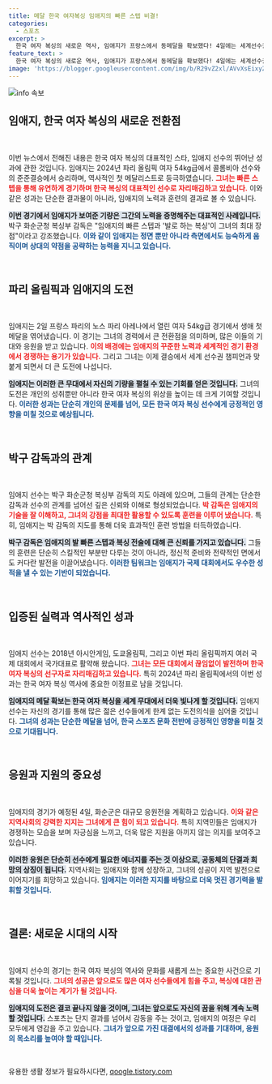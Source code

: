 ```yaml
---
title: 메달 한국 여자복싱 임애지의 빠른 스텝 비결!
categories:
  - 스포츠
excerpt: >
  한국 여자 복싱의 새로운 역사, 임애지가 프랑스에서 동메달을 확보했다! 4일에는 세계선수권 챔피언과 결승 진출을 다툰다. 빠른 스텝과 끈질긴 투지를 가진 임애지의 경기에 주목하자!
feature_text: >
  한국 여자 복싱의 새로운 역사, 임애지가 프랑스에서 동메달을 확보했다! 4일에는 세계선수권 챔피언과 결승 진출을 다툰다. 빠른 스텝과 끈질긴 투지를 가진 임애지의 경기에 주목하자!
image: 'https://blogger.googleusercontent.com/img/b/R29vZ2xl/AVvXsEixyZcFfHzMRdzZMjFBmAUKJYCLCGyLL1o632UiGVXcaFdKo_bkvkuCioo0uUKlGfBVcT3P84aROyZIXSBEx3Aw5nCQ3pTgDom1WDC4m8eifvWiAmWEEVb4x6G_l8C0QH225ldMjyaFvpxGEBGNO37VmDTDMHGhJPq73UglMfDca1-0aw/s1600/blogspot.png'
---
```


<p><img src="https://blogger.googleusercontent.com/img/b/R29vZ2xl/AVvXsEixyZcFfHzMRdzZMjFBmAUKJYCLCGyLL1o632UiGVXcaFdKo_bkvkuCioo0uUKlGfBVcT3P84aROyZIXSBEx3Aw5nCQ3pTgDom1WDC4m8eifvWiAmWEEVb4x6G_l8C0QH225ldMjyaFvpxGEBGNO37VmDTDMHGhJPq73UglMfDca1-0aw/s1600/blogspot.png" alt="info 속보" /></p>

<h2 data-ke-size="size26">임애지, 한국 여자 복싱의 새로운 전환점</h2>

<p data-ke-size="size16">&nbsp;</p>

<p>이번 뉴스에서 전해진 내용은 한국 여자 복싱의 대표적인 스타, 임애지 선수의 뛰어난 성과에 관한 것입니다. 임애지는 2024년 파리 올림픽 여자 54kg급에서 콜롬비아 선수와의 준준결승에서 승리하며, 역사적인 첫 메달리스트로 등극하였습니다. <b><span style="color: #ee2323;">그녀는 빠른 스텝을 통해 유연하게 경기하며 한국 복싱의 대표적인 선수로 자리매김하고 있습니다.</span></b> 이와 같은 성과는 단순한 결과물이 아니라, 임애지의 노력과 훈련의 결과로 볼 수 있습니다. </p>

<p><b><span style="background-color: #21538527;">이번 경기에서 임애지가 보여준 기량은 그간의 노력을 증명해주는 대표적인 사례입니다.</span></b> 박구 화순군청 복싱부 감독은 "임애지의 빠른 스텝과 '발로 하는 복싱'이 그녀의 최대 장점"이라고 강조했습니다. <b><span style="color: #1a5490;">이와 같이 임애지는 정면 뿐만 아니라 측면에서도 능숙하게 움직이며 상대의 약점을 공략하는 능력을 지니고 있습니다.</span></b> </p>

<p data-ke-size="size16">&nbsp;</p>

<h2 data-ke-size="size26">파리 올림픽과 임애지의 도전</h2>

<p data-ke-size="size16">&nbsp;</p>

<p>임애지는 2일 프랑스 파리의 노스 파리 아레나에서 열린 여자 54kg급 경기에서 생애 첫 메달을 엮어냈습니다. 이 경기는 그녀의 경력에서 큰 전환점을 의미하며, 많은 이들의 기대와 응원을 받고 있습니다. <b><span style="color: #ee2323;">이의 배경에는 임애지의 꾸준한 노력과 세계적인 경기 환경에서 경쟁하는 용기가 있습니다.</span></b> 그리고 그녀는 이제 결승에서 세계 선수권 챔피언과 맞붙게 되면서 더 큰 도전에 나섭니다. </p>

<p><b><span style="background-color: #21538527;">임애지는 이러한 큰 무대에서 자신의 기량을 펼칠 수 있는 기회를 얻은 것입니다.</span></b> 그녀의 도전은 개인의 성취뿐만 아니라 한국 여자 복싱의 위상을 높이는 데 크게 기여할 것입니다. <b><span style="color: #1a5490;">이러한 성과는 단순히 개인의 문제를 넘어, 모든 한국 여자 복싱 선수에게 긍정적인 영향을 미칠 것으로 예상됩니다.</span></b> </p>

<p data-ke-size="size16">&nbsp;</p>

<h2 data-ke-size="size26">박구 감독과의 관계</h2>

<p data-ke-size="size16">&nbsp;</p>

<p>임애지 선수는 박구 화순군청 복싱부 감독의 지도 아래에 있으며, 그들의 관계는 단순한 감독과 선수의 관계를 넘어선 깊은 신뢰와 이해로 형성되었습니다. <b><span style="color: #ee2323;">박 감독은 임애지의 기술을 잘 이해하고, 그녀의 강점을 최대한 활용할 수 있도록 훈련을 이루어 냈습니다.</span></b> 특히, 임애지는 박 감독의 지도를 통해 더욱 효과적인 훈련 방법을 터득하였습니다. </p>

<p><b><span style="background-color: #21538527;">박구 감독은 임애지의 발 빠른 스텝과 복싱 전술에 대해 큰 신뢰를 가지고 있습니다.</span></b> 그들의 훈련은 단순히 스킬적인 부분만 다루는 것이 아니라, 정신적 준비와 전략적인 면에서도 커다란 발전을 이끌어냈습니다. <b><span style="color: #1a5490;">이러한 팀워크는 임애지가 국제 대회에서도 우수한 성적을 낼 수 있는 기반이 되었습니다.</span></b> </p>

<p data-ke-size="size16">&nbsp;</p>

<h2 data-ke-size="size26">입증된 실력과 역사적인 성과</h2>

<p data-ke-size="size16">&nbsp;</p>

<p>임애지 선수는 2018년 아시안게임, 도쿄올림픽, 그리고 이번 파리 올림픽까지 여러 국제 대회에서 국가대표로 활약해 왔습니다. <b><span style="color: #ee2323;">그녀는 모든 대회에서 끊임없이 발전하며 한국 여자 복싱의 선구자로 자리매김하고 있습니다.</span></b> 특히 2024년 파리 올림픽에서의 이번 성과는 한국 여자 복싱 역사에 중요한 이정표로 남을 것입니다. </p>

<p><b><span style="background-color: #21538527;">임애지의 메달 확보는 한국 여자 복싱을 세계 무대에서 더욱 빛나게 할 것입니다.</span></b> 임애지 선수는 자신의 경기를 통해 많은 젊은 선수들에게 한계 없는 도전의식을 심어줄 것입니다. <b><span style="color: #1a5490;">그녀의 성과는 단순한 메달을 넘어, 한국 스포츠 문화 전반에 긍정적인 영향을 미칠 것으로 기대됩니다.</span></b> </p>

<p data-ke-size="size16">&nbsp;</p>

<h2 data-ke-size="size26">응원과 지원의 중요성</h2>

<p data-ke-size="size16">&nbsp;</p>

<p>임애지의 경기가 예정된 4일, 화순군은 대규모 응원전을 계획하고 있습니다. <b><span style="color: #ee2323;">이와 같은 지역사회의 강력한 지지는 그녀에게 큰 힘이 되고 있습니다.</span></b> 특히 지역민들은 임애지가 경쟁하는 모습을 보며 자긍심을 느끼고, 더욱 많은 지원을 아끼지 않는 의지를 보여주고 있습니다. </p>

<p><b><span style="background-color: #21538527;">이러한 응원은 단순히 선수에게 필요한 에너지를 주는 것 이상으로, 공동체의 단결과 희망의 상징이 됩니다.</span></b> 지역사회는 임애지와 함께 성장하고, 그녀의 성공이 지역 발전으로 이어지기를 희망하고 있습니다. <b><span style="color: #1a5490;">임애지는 이러한 지지를 바탕으로 더욱 멋진 경기력을 발휘할 것입니다.</span></b> </p>

<p data-ke-size="size16">&nbsp;</p>

<h2 data-ke-size="size26">결론: 새로운 시대의 시작</h2>

<p data-ke-size="size16">&nbsp;</p>

<p>임애지 선수의 경기는 한국 여자 복싱의 역사와 문화를 새롭게 쓰는 중요한 사건으로 기록될 것입니다. <b><span style="color: #ee2323;">그녀의 성공은 앞으로도 많은 여자 선수들에게 힘을 주고, 복싱에 대한 관심을 더욱 높이는 계기가 될 것입니다.</span></b> </p>

<p><b><span style="background-color: #21538527;">임애지의 도전은 결코 끝나지 않을 것이며, 그녀는 앞으로도 자신의 꿈을 위해 계속 노력할 것입니다.</span></b> 스포츠는 단지 결과를 넘어서 감동을 주는 것이고, 임애지의 여정은 우리 모두에게 영감을 주고 있습니다. <b><span style="color: #1a5490;">그녀가 앞으로 가진 대결에서의 성과를 기대하며, 응원의 목소리를 높여야 할 때입니다.</span></b> </p>

<p data-ke-size="size16">&nbsp;</p>
유용한 생활 정보가 필요하시다면, <a href="https://qoogle.tistory.com" rel="dofollow">qoogle.tistory.com</a>


